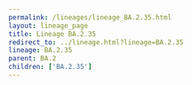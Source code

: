 ```yaml
---
permalink: /lineages/lineage_BA.2.35.html
layout: lineage_page
title: Lineage BA.2.35
redirect_to: ../lineage.html?lineage=BA.2.35
lineage: BA.2.35
parent: BA.2
children: ['BA.2.35']
---
```

